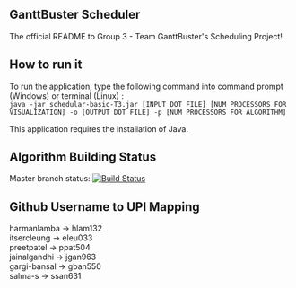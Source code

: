 ## GanttBuster Scheduler 

The official README to Group 3 - Team GanttBuster's Scheduling Project!

## How to run it

To run the application, type the following command into command prompt (Windows) or terminal (Linux) : <br>
`java -jar schedular-basic-T3.jar [INPUT DOT FILE] [NUM PROCESSORS FOR VISUALIZATION] -o [OUTPUT DOT FILE] -p [NUM PROCESSORS FOR ALGORITHM]`

This application requires the installation of Java.

## Algorithm Building Status

Master branch status: [![Build Status](https://semaphoreci.com/api/v1/projects/82787041-2e4c-4fc4-bf97-14c040db432a/2832446/badge.svg)](https://semaphoreci.com/preetpatel-20/softeng306_p1)

## Github Username to UPI Mapping

harmanlamba -> hlam132  
itsercleung -> eleu033  
preetpatel -> ppat504  
jainalgandhi -> jgan963  
gargi-bansal -> gban550  
salma-s -> ssan631

